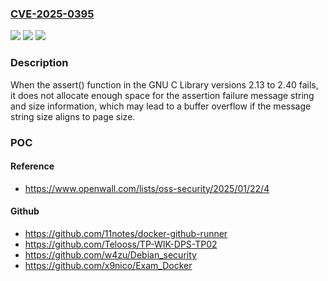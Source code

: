 ### [CVE-2025-0395](https://cve.mitre.org/cgi-bin/cvename.cgi?name=CVE-2025-0395)
![](https://img.shields.io/static/v1?label=Product&message=glibc&color=blue)
![](https://img.shields.io/static/v1?label=Version&message=2.13%3C%3D%202.40%20&color=brighgreen)
![](https://img.shields.io/static/v1?label=Vulnerability&message=CWE-131%20Incorrect%20Calculation%20of%20Buffer%20Size&color=brighgreen)

### Description

When the assert() function in the GNU C Library versions 2.13 to 2.40 fails, it does not allocate enough space for the assertion failure message string and size information, which may lead to a buffer overflow if the message string size aligns to page size.

### POC

#### Reference
- https://www.openwall.com/lists/oss-security/2025/01/22/4

#### Github
- https://github.com/11notes/docker-github-runner
- https://github.com/Telooss/TP-WIK-DPS-TP02
- https://github.com/w4zu/Debian_security
- https://github.com/x9nico/Exam_Docker

